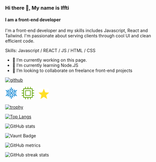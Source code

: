 ### Hi there 👋, My name is Iffti
#### I am a front-end developer
I'm a front-end developer and my skills includes Javascript, React and Tailwind. I'm passionate about serving clients through cool UI and clean efficient code.

Skills: Javascript / REACT / JS / HTML / CSS

- 🔭 I’m currently working on this page. 
- 🌱 I’m currently learning Node.JS 
- 👯 I’m looking to collaborate on freelance front-end projects 


[<img src='https://cdn.jsdelivr.net/npm/simple-icons@3.0.1/icons/github.svg' alt='github' height='40'>](https://github.com/Iffti2000)  

<a href='https://archiveprogram.github.com/'><img src='https://raw.githubusercontent.com/acervenky/animated-github-badges/master/assets/acbadge.gif' width='40' height='40'></a> <a href='https://docs.github.com/en/developers'><img src='https://raw.githubusercontent.com/acervenky/animated-github-badges/master/assets/devbadge.gif' width='40' height='40'></a> <a href='https://stars.github.com/'><img src='https://raw.githubusercontent.com/acervenky/animated-github-badges/master/assets/starbadge.gif' width='35' height='35'></a> 

[![trophy](https://github-profile-trophy.vercel.app/?username=Iffti2000)](https://github.com/ryo-ma/github-profile-trophy)

[![Top Langs](https://github-readme-stats.vercel.app/api/top-langs/?username=Iffti2000)](https://github.com/anuraghazra/github-readme-stats)

![GitHub stats](https://github-readme-stats.vercel.app/api?username=Iffti2000&show_icons=true)  

![Vaunt Badge](https://api.vaunt.dev/v1/github/entities/Iffti2000/contributions?format=svg&private=false)  

![GitHub metrics](https://metrics.lecoq.io/Iffti2000)  

![GitHub streak stats](https://streak-stats.demolab.com/?user=Iffti2000)  


